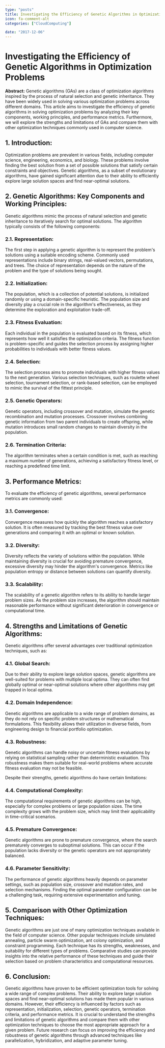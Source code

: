 ```yaml
---
type: "posts"
title: Investigating the Efficiency of Genetic Algorithms in Optimization Problems
icon: fa-comment-alt
categories: ["CloudComputing"]

date: "2017-12-06"
---
```




# Investigating the Efficiency of Genetic Algorithms in Optimization Problems

**Abstract:**
Genetic algorithms (GAs) are a class of optimization algorithms inspired by the process of natural selection and genetic inheritance. They have been widely used in solving various optimization problems across different domains. This article aims to investigate the efficiency of genetic algorithms in solving optimization problems by analyzing their key components, working principles, and performance metrics. Furthermore, we will explore the strengths and limitations of GAs and compare them with other optimization techniques commonly used in computer science. 

## 1. Introduction:
Optimization problems are prevalent in various fields, including computer science, engineering, economics, and biology. These problems involve finding the best solution from a set of possible solutions that satisfy certain constraints and objectives. Genetic algorithms, as a subset of evolutionary algorithms, have gained significant attention due to their ability to efficiently explore large solution spaces and find near-optimal solutions.

## 2. Genetic Algorithms: Key Components and Working Principles:
Genetic algorithms mimic the process of natural selection and genetic inheritance to iteratively search for optimal solutions. The algorithm typically consists of the following components:

### 2.1. Representation:
The first step in applying a genetic algorithm is to represent the problem's solutions using a suitable encoding scheme. Commonly used representations include binary strings, real-valued vectors, permutations, and trees. The choice of representation depends on the nature of the problem and the type of solutions being sought.

### 2.2. Initialization:
The population, which is a collection of potential solutions, is initialized randomly or using a domain-specific heuristic. The population size and diversity play a crucial role in the algorithm's effectiveness, as they determine the exploration and exploitation trade-off.

### 2.3. Fitness Evaluation:
Each individual in the population is evaluated based on its fitness, which represents how well it satisfies the optimization criteria. The fitness function is problem-specific and guides the selection process by assigning higher probabilities to individuals with better fitness values.

### 2.4. Selection:
The selection process aims to promote individuals with higher fitness values to the next generation. Various selection techniques, such as roulette wheel selection, tournament selection, or rank-based selection, can be employed to mimic the survival of the fittest principle.

### 2.5. Genetic Operators:
Genetic operators, including crossover and mutation, simulate the genetic recombination and mutation processes. Crossover involves combining genetic information from two parent individuals to create offspring, while mutation introduces small random changes to maintain diversity in the population.

### 2.6. Termination Criteria:
The algorithm terminates when a certain condition is met, such as reaching a maximum number of generations, achieving a satisfactory fitness level, or reaching a predefined time limit.

## 3. Performance Metrics:
To evaluate the efficiency of genetic algorithms, several performance metrics are commonly used:

### 3.1. Convergence:
Convergence measures how quickly the algorithm reaches a satisfactory solution. It is often measured by tracking the best fitness value over generations and comparing it with an optimal or known solution.

### 3.2. Diversity:
Diversity reflects the variety of solutions within the population. While maintaining diversity is crucial for avoiding premature convergence, excessive diversity may hinder the algorithm's convergence. Metrics like population entropy or distance between solutions can quantify diversity.

### 3.3. Scalability:
The scalability of a genetic algorithm refers to its ability to handle larger problem sizes. As the problem size increases, the algorithm should maintain reasonable performance without significant deterioration in convergence or computational time.

## 4. Strengths and Limitations of Genetic Algorithms:
Genetic algorithms offer several advantages over traditional optimization techniques, such as:

### 4.1. Global Search:
Due to their ability to explore large solution spaces, genetic algorithms are well-suited for problems with multiple local optima. They can often find globally optimal or near-optimal solutions where other algorithms may get trapped in local optima.

### 4.2. Domain Independence:
Genetic algorithms are applicable to a wide range of problem domains, as they do not rely on specific problem structures or mathematical formulations. This flexibility allows their utilization in diverse fields, from engineering design to financial portfolio optimization.

### 4.3. Robustness:
Genetic algorithms can handle noisy or uncertain fitness evaluations by relying on statistical sampling rather than deterministic evaluation. This robustness makes them suitable for real-world problems where accurate fitness evaluation may not be feasible.

Despite their strengths, genetic algorithms do have certain limitations:

### 4.4. Computational Complexity:
The computational requirements of genetic algorithms can be high, especially for complex problems or large population sizes. The time complexity grows with the problem size, which may limit their applicability in time-critical scenarios.

### 4.5. Premature Convergence:
Genetic algorithms are prone to premature convergence, where the search prematurely converges to suboptimal solutions. This can occur if the population lacks diversity or the genetic operators are not appropriately balanced.

### 4.6. Parameter Sensitivity:
The performance of genetic algorithms heavily depends on parameter settings, such as population size, crossover and mutation rates, and selection mechanisms. Finding the optimal parameter configuration can be a challenging task, requiring extensive experimentation and tuning.

## 5. Comparison with Other Optimization Techniques:
Genetic algorithms are just one of many optimization techniques available in the field of computer science. Other popular techniques include simulated annealing, particle swarm optimization, ant colony optimization, and constraint programming. Each technique has its strengths, weaknesses, and suitability for different types of problems. Comparative studies can provide insights into the relative performance of these techniques and guide their selection based on problem characteristics and computational resources.

## 6. Conclusion:
Genetic algorithms have proven to be efficient optimization tools for solving a wide range of complex problems. Their ability to explore large solution spaces and find near-optimal solutions has made them popular in various domains. However, their efficiency is influenced by factors such as representation, initialization, selection, genetic operators, termination criteria, and performance metrics. It is crucial to understand the strengths and limitations of genetic algorithms and compare them with other optimization techniques to choose the most appropriate approach for a given problem. Future research can focus on improving the efficiency and robustness of genetic algorithms through advanced techniques like parallelization, hybridization, and adaptive parameter tuning.